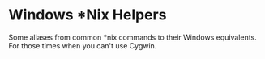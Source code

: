 Windows *Nix Helpers
====================

Some aliases from common *nix commands to their Windows equivalents.
For those times when you can't use Cygwin.

